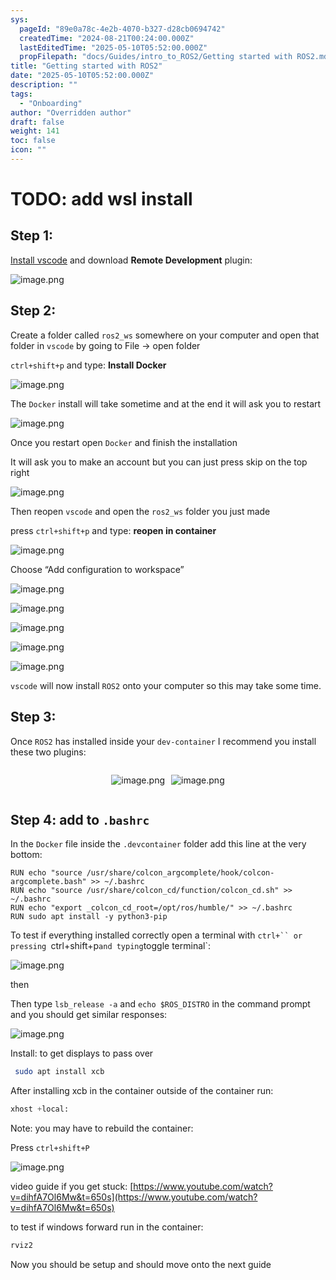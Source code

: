 ```yaml
---
sys:
  pageId: "89e0a78c-4e2b-4070-b327-d28cb0694742"
  createdTime: "2024-08-21T00:24:00.000Z"
  lastEditedTime: "2025-05-10T05:52:00.000Z"
  propFilepath: "docs/Guides/intro_to_ROS2/Getting started with ROS2.md"
title: "Getting started with ROS2"
date: "2025-05-10T05:52:00.000Z"
description: ""
tags:
  - "Onboarding"
author: "Overridden author"
draft: false
weight: 141
toc: false
icon: ""
---
```


# TODO: add wsl install

## Step 1:

[Install vscode](https://code.visualstudio.com/download) and download **Remote Development** plugin:

![image.png](https://prod-files-secure.s3.us-west-2.amazonaws.com/d518164a-d88e-44d1-a4ee-3adb3bd8bce0/efb52993-1881-4a40-b95e-6f020334f022/image.png?X-Amz-Algorithm=AWS4-HMAC-SHA256&X-Amz-Content-Sha256=UNSIGNED-PAYLOAD&X-Amz-Credential=ASIAZI2LB4664ZTQ2CEI%2F20250709%2Fus-west-2%2Fs3%2Faws4_request&X-Amz-Date=20250709T181239Z&X-Amz-Expires=3600&X-Amz-Security-Token=IQoJb3JpZ2luX2VjEKH%2F%2F%2F%2F%2F%2F%2F%2F%2F%2FwEaCXVzLXdlc3QtMiJHMEUCIQCBkyB%2BTa%2BiMf68WNi4urL9EKEIplmZT5lbC43TkykIlAIgaSTuDvlN%2BkunFjPLX2R0fQXbSbS0JEjnhV0A6ruTNsIqiAQIqv%2F%2F%2F%2F%2F%2F%2F%2F%2F%2FARAAGgw2Mzc0MjMxODM4MDUiDFnleAg7JXmEZD2zvircAzWNunEhMg%2FeqCCIJpUWvZG%2BEExmMY6mRKa6USdnMfbIIFwVG0%2BdIRRfXAeWp7nZBozSFN2y1fTDMALm%2BrxqSdRnzHUkwcH8rIGiLB5Bd8Bnkb2pTyrYLdDeWkqc5n3IZ2xonqup7UtuMXPO6NCGiU%2BiymHxk8GqdFGIXJJrIgHZEfIz7Xk4z9D2rkcrxKAIq3DKF8B85XlQ1erCq3a73q7V%2FduoafQsdEVAAzTzLsB%2B6wWuHonoalczHmFkXALFaGxSzAe0%2B9Yu%2BdL8xZHpeRbxdgk5sgm4XR5a4Zg2g7iVcRCLjdnzZZ7l31RTpwXiw%2Bg8xf7A0jfkJF2SUHnfeyzguKzdY2JGcF3GPea4EVSgbQbTEfU37%2BCeYLwfPaUT90H7hpwkhTO6PLVTEb%2FYGZI9PK1DuU6VTVJuU51V%2BgIKsyKOD%2FpScbkzNl4q%2Fi4n4jEBC2OuCyo%2F8DnpTuJ%2BUOLN9%2Btt096qjR%2Bv4mJC8cIWu39yGQmnxHQ6JblymzmPIKfO6FzCBW93nAtH4eWyGsMRqNZ%2Fio7Dcr7EAlWhGs%2BeNutPHBYF1SlAO%2BRK5ECjHdO%2Fy2htjlfvI5AOH%2FCLH0itDbmF0WWKQp6B2ZVrl6G6lFruxVktZnGV91C%2BMPzEusMGOqUBMb%2BqO0qbhd7A%2FDKCPxxH7YGYftgMIzZJFEXbSjWK7GQcDR%2B%2FG6LhKmbjlD%2BeDFeUOnuZT3%2Bs9ZuKFwEX71TUYJE1f%2FRS8tgIcBQW4R9ssufzZSLQNXff%2BiVSv99%2FD2%2FOEQoPyY8sKuQ6%2FBcJiwE5WE5jPWU0%2FMCkOWpp8%2FkcMFEoGYndbbFGofAnh5aJMxROAy%2FNsdd%2BSv1k75akH702pNeU30Ms&X-Amz-Signature=164a0787d2186488bb08e07d9dc0d8697e276cef5fe75895e52e1e25c0cc62a2&X-Amz-SignedHeaders=host&x-amz-checksum-mode=ENABLED&x-id=GetObject)

## Step 2:

Create a folder called `ros2_ws` somewhere on your computer and open that folder in `vscode` by going to File → open folder 

`ctrl+shift+p` and type: **Install Docker**

![image.png](https://prod-files-secure.s3.us-west-2.amazonaws.com/d518164a-d88e-44d1-a4ee-3adb3bd8bce0/2269dc0e-1cd5-47ff-bceb-c04ad9b2eab0/image.png?X-Amz-Algorithm=AWS4-HMAC-SHA256&X-Amz-Content-Sha256=UNSIGNED-PAYLOAD&X-Amz-Credential=ASIAZI2LB4664ZTQ2CEI%2F20250709%2Fus-west-2%2Fs3%2Faws4_request&X-Amz-Date=20250709T181239Z&X-Amz-Expires=3600&X-Amz-Security-Token=IQoJb3JpZ2luX2VjEKH%2F%2F%2F%2F%2F%2F%2F%2F%2F%2FwEaCXVzLXdlc3QtMiJHMEUCIQCBkyB%2BTa%2BiMf68WNi4urL9EKEIplmZT5lbC43TkykIlAIgaSTuDvlN%2BkunFjPLX2R0fQXbSbS0JEjnhV0A6ruTNsIqiAQIqv%2F%2F%2F%2F%2F%2F%2F%2F%2F%2FARAAGgw2Mzc0MjMxODM4MDUiDFnleAg7JXmEZD2zvircAzWNunEhMg%2FeqCCIJpUWvZG%2BEExmMY6mRKa6USdnMfbIIFwVG0%2BdIRRfXAeWp7nZBozSFN2y1fTDMALm%2BrxqSdRnzHUkwcH8rIGiLB5Bd8Bnkb2pTyrYLdDeWkqc5n3IZ2xonqup7UtuMXPO6NCGiU%2BiymHxk8GqdFGIXJJrIgHZEfIz7Xk4z9D2rkcrxKAIq3DKF8B85XlQ1erCq3a73q7V%2FduoafQsdEVAAzTzLsB%2B6wWuHonoalczHmFkXALFaGxSzAe0%2B9Yu%2BdL8xZHpeRbxdgk5sgm4XR5a4Zg2g7iVcRCLjdnzZZ7l31RTpwXiw%2Bg8xf7A0jfkJF2SUHnfeyzguKzdY2JGcF3GPea4EVSgbQbTEfU37%2BCeYLwfPaUT90H7hpwkhTO6PLVTEb%2FYGZI9PK1DuU6VTVJuU51V%2BgIKsyKOD%2FpScbkzNl4q%2Fi4n4jEBC2OuCyo%2F8DnpTuJ%2BUOLN9%2Btt096qjR%2Bv4mJC8cIWu39yGQmnxHQ6JblymzmPIKfO6FzCBW93nAtH4eWyGsMRqNZ%2Fio7Dcr7EAlWhGs%2BeNutPHBYF1SlAO%2BRK5ECjHdO%2Fy2htjlfvI5AOH%2FCLH0itDbmF0WWKQp6B2ZVrl6G6lFruxVktZnGV91C%2BMPzEusMGOqUBMb%2BqO0qbhd7A%2FDKCPxxH7YGYftgMIzZJFEXbSjWK7GQcDR%2B%2FG6LhKmbjlD%2BeDFeUOnuZT3%2Bs9ZuKFwEX71TUYJE1f%2FRS8tgIcBQW4R9ssufzZSLQNXff%2BiVSv99%2FD2%2FOEQoPyY8sKuQ6%2FBcJiwE5WE5jPWU0%2FMCkOWpp8%2FkcMFEoGYndbbFGofAnh5aJMxROAy%2FNsdd%2BSv1k75akH702pNeU30Ms&X-Amz-Signature=07af5b8fd1df32e2bc6d2e211e263b6b4be928f40336adfb58e3b546f30f190f&X-Amz-SignedHeaders=host&x-amz-checksum-mode=ENABLED&x-id=GetObject)

The `Docker` install will take sometime and at the end it will ask you to restart

![image.png](https://prod-files-secure.s3.us-west-2.amazonaws.com/d518164a-d88e-44d1-a4ee-3adb3bd8bce0/ed233f78-be33-4b1f-b89c-9c346c0e961e/image.png?X-Amz-Algorithm=AWS4-HMAC-SHA256&X-Amz-Content-Sha256=UNSIGNED-PAYLOAD&X-Amz-Credential=ASIAZI2LB4664ZTQ2CEI%2F20250709%2Fus-west-2%2Fs3%2Faws4_request&X-Amz-Date=20250709T181239Z&X-Amz-Expires=3600&X-Amz-Security-Token=IQoJb3JpZ2luX2VjEKH%2F%2F%2F%2F%2F%2F%2F%2F%2F%2FwEaCXVzLXdlc3QtMiJHMEUCIQCBkyB%2BTa%2BiMf68WNi4urL9EKEIplmZT5lbC43TkykIlAIgaSTuDvlN%2BkunFjPLX2R0fQXbSbS0JEjnhV0A6ruTNsIqiAQIqv%2F%2F%2F%2F%2F%2F%2F%2F%2F%2FARAAGgw2Mzc0MjMxODM4MDUiDFnleAg7JXmEZD2zvircAzWNunEhMg%2FeqCCIJpUWvZG%2BEExmMY6mRKa6USdnMfbIIFwVG0%2BdIRRfXAeWp7nZBozSFN2y1fTDMALm%2BrxqSdRnzHUkwcH8rIGiLB5Bd8Bnkb2pTyrYLdDeWkqc5n3IZ2xonqup7UtuMXPO6NCGiU%2BiymHxk8GqdFGIXJJrIgHZEfIz7Xk4z9D2rkcrxKAIq3DKF8B85XlQ1erCq3a73q7V%2FduoafQsdEVAAzTzLsB%2B6wWuHonoalczHmFkXALFaGxSzAe0%2B9Yu%2BdL8xZHpeRbxdgk5sgm4XR5a4Zg2g7iVcRCLjdnzZZ7l31RTpwXiw%2Bg8xf7A0jfkJF2SUHnfeyzguKzdY2JGcF3GPea4EVSgbQbTEfU37%2BCeYLwfPaUT90H7hpwkhTO6PLVTEb%2FYGZI9PK1DuU6VTVJuU51V%2BgIKsyKOD%2FpScbkzNl4q%2Fi4n4jEBC2OuCyo%2F8DnpTuJ%2BUOLN9%2Btt096qjR%2Bv4mJC8cIWu39yGQmnxHQ6JblymzmPIKfO6FzCBW93nAtH4eWyGsMRqNZ%2Fio7Dcr7EAlWhGs%2BeNutPHBYF1SlAO%2BRK5ECjHdO%2Fy2htjlfvI5AOH%2FCLH0itDbmF0WWKQp6B2ZVrl6G6lFruxVktZnGV91C%2BMPzEusMGOqUBMb%2BqO0qbhd7A%2FDKCPxxH7YGYftgMIzZJFEXbSjWK7GQcDR%2B%2FG6LhKmbjlD%2BeDFeUOnuZT3%2Bs9ZuKFwEX71TUYJE1f%2FRS8tgIcBQW4R9ssufzZSLQNXff%2BiVSv99%2FD2%2FOEQoPyY8sKuQ6%2FBcJiwE5WE5jPWU0%2FMCkOWpp8%2FkcMFEoGYndbbFGofAnh5aJMxROAy%2FNsdd%2BSv1k75akH702pNeU30Ms&X-Amz-Signature=d1e90c66a41d5f4bc126ad5e21e65980c623e0decd43248d3becec7ab09a634c&X-Amz-SignedHeaders=host&x-amz-checksum-mode=ENABLED&x-id=GetObject)

Once you restart open `Docker` and finish the installation

It will ask you to make an account but you can just press skip on the top right

![image.png](https://prod-files-secure.s3.us-west-2.amazonaws.com/d518164a-d88e-44d1-a4ee-3adb3bd8bce0/21010ad9-1659-4fd9-9f59-9932a09b2a3d/image.png?X-Amz-Algorithm=AWS4-HMAC-SHA256&X-Amz-Content-Sha256=UNSIGNED-PAYLOAD&X-Amz-Credential=ASIAZI2LB4664ZTQ2CEI%2F20250709%2Fus-west-2%2Fs3%2Faws4_request&X-Amz-Date=20250709T181239Z&X-Amz-Expires=3600&X-Amz-Security-Token=IQoJb3JpZ2luX2VjEKH%2F%2F%2F%2F%2F%2F%2F%2F%2F%2FwEaCXVzLXdlc3QtMiJHMEUCIQCBkyB%2BTa%2BiMf68WNi4urL9EKEIplmZT5lbC43TkykIlAIgaSTuDvlN%2BkunFjPLX2R0fQXbSbS0JEjnhV0A6ruTNsIqiAQIqv%2F%2F%2F%2F%2F%2F%2F%2F%2F%2FARAAGgw2Mzc0MjMxODM4MDUiDFnleAg7JXmEZD2zvircAzWNunEhMg%2FeqCCIJpUWvZG%2BEExmMY6mRKa6USdnMfbIIFwVG0%2BdIRRfXAeWp7nZBozSFN2y1fTDMALm%2BrxqSdRnzHUkwcH8rIGiLB5Bd8Bnkb2pTyrYLdDeWkqc5n3IZ2xonqup7UtuMXPO6NCGiU%2BiymHxk8GqdFGIXJJrIgHZEfIz7Xk4z9D2rkcrxKAIq3DKF8B85XlQ1erCq3a73q7V%2FduoafQsdEVAAzTzLsB%2B6wWuHonoalczHmFkXALFaGxSzAe0%2B9Yu%2BdL8xZHpeRbxdgk5sgm4XR5a4Zg2g7iVcRCLjdnzZZ7l31RTpwXiw%2Bg8xf7A0jfkJF2SUHnfeyzguKzdY2JGcF3GPea4EVSgbQbTEfU37%2BCeYLwfPaUT90H7hpwkhTO6PLVTEb%2FYGZI9PK1DuU6VTVJuU51V%2BgIKsyKOD%2FpScbkzNl4q%2Fi4n4jEBC2OuCyo%2F8DnpTuJ%2BUOLN9%2Btt096qjR%2Bv4mJC8cIWu39yGQmnxHQ6JblymzmPIKfO6FzCBW93nAtH4eWyGsMRqNZ%2Fio7Dcr7EAlWhGs%2BeNutPHBYF1SlAO%2BRK5ECjHdO%2Fy2htjlfvI5AOH%2FCLH0itDbmF0WWKQp6B2ZVrl6G6lFruxVktZnGV91C%2BMPzEusMGOqUBMb%2BqO0qbhd7A%2FDKCPxxH7YGYftgMIzZJFEXbSjWK7GQcDR%2B%2FG6LhKmbjlD%2BeDFeUOnuZT3%2Bs9ZuKFwEX71TUYJE1f%2FRS8tgIcBQW4R9ssufzZSLQNXff%2BiVSv99%2FD2%2FOEQoPyY8sKuQ6%2FBcJiwE5WE5jPWU0%2FMCkOWpp8%2FkcMFEoGYndbbFGofAnh5aJMxROAy%2FNsdd%2BSv1k75akH702pNeU30Ms&X-Amz-Signature=95567305d186551bcb2f643314e64306c697b547d277557503b4c2853a26fb27&X-Amz-SignedHeaders=host&x-amz-checksum-mode=ENABLED&x-id=GetObject)

Then reopen `vscode` and open the `ros2_ws` folder you just made

press `ctrl+shift+p` and type: **reopen in container**

![image.png](https://prod-files-secure.s3.us-west-2.amazonaws.com/d518164a-d88e-44d1-a4ee-3adb3bd8bce0/4e93b8c2-41ad-488c-8095-c74205196118/image.png?X-Amz-Algorithm=AWS4-HMAC-SHA256&X-Amz-Content-Sha256=UNSIGNED-PAYLOAD&X-Amz-Credential=ASIAZI2LB4664ZTQ2CEI%2F20250709%2Fus-west-2%2Fs3%2Faws4_request&X-Amz-Date=20250709T181239Z&X-Amz-Expires=3600&X-Amz-Security-Token=IQoJb3JpZ2luX2VjEKH%2F%2F%2F%2F%2F%2F%2F%2F%2F%2FwEaCXVzLXdlc3QtMiJHMEUCIQCBkyB%2BTa%2BiMf68WNi4urL9EKEIplmZT5lbC43TkykIlAIgaSTuDvlN%2BkunFjPLX2R0fQXbSbS0JEjnhV0A6ruTNsIqiAQIqv%2F%2F%2F%2F%2F%2F%2F%2F%2F%2FARAAGgw2Mzc0MjMxODM4MDUiDFnleAg7JXmEZD2zvircAzWNunEhMg%2FeqCCIJpUWvZG%2BEExmMY6mRKa6USdnMfbIIFwVG0%2BdIRRfXAeWp7nZBozSFN2y1fTDMALm%2BrxqSdRnzHUkwcH8rIGiLB5Bd8Bnkb2pTyrYLdDeWkqc5n3IZ2xonqup7UtuMXPO6NCGiU%2BiymHxk8GqdFGIXJJrIgHZEfIz7Xk4z9D2rkcrxKAIq3DKF8B85XlQ1erCq3a73q7V%2FduoafQsdEVAAzTzLsB%2B6wWuHonoalczHmFkXALFaGxSzAe0%2B9Yu%2BdL8xZHpeRbxdgk5sgm4XR5a4Zg2g7iVcRCLjdnzZZ7l31RTpwXiw%2Bg8xf7A0jfkJF2SUHnfeyzguKzdY2JGcF3GPea4EVSgbQbTEfU37%2BCeYLwfPaUT90H7hpwkhTO6PLVTEb%2FYGZI9PK1DuU6VTVJuU51V%2BgIKsyKOD%2FpScbkzNl4q%2Fi4n4jEBC2OuCyo%2F8DnpTuJ%2BUOLN9%2Btt096qjR%2Bv4mJC8cIWu39yGQmnxHQ6JblymzmPIKfO6FzCBW93nAtH4eWyGsMRqNZ%2Fio7Dcr7EAlWhGs%2BeNutPHBYF1SlAO%2BRK5ECjHdO%2Fy2htjlfvI5AOH%2FCLH0itDbmF0WWKQp6B2ZVrl6G6lFruxVktZnGV91C%2BMPzEusMGOqUBMb%2BqO0qbhd7A%2FDKCPxxH7YGYftgMIzZJFEXbSjWK7GQcDR%2B%2FG6LhKmbjlD%2BeDFeUOnuZT3%2Bs9ZuKFwEX71TUYJE1f%2FRS8tgIcBQW4R9ssufzZSLQNXff%2BiVSv99%2FD2%2FOEQoPyY8sKuQ6%2FBcJiwE5WE5jPWU0%2FMCkOWpp8%2FkcMFEoGYndbbFGofAnh5aJMxROAy%2FNsdd%2BSv1k75akH702pNeU30Ms&X-Amz-Signature=41f3139be630bb767ff2ee77e80e0ca33ee212f93b3aabe908ba9fd2aec11473&X-Amz-SignedHeaders=host&x-amz-checksum-mode=ENABLED&x-id=GetObject)

Choose “Add configuration to workspace”

![image.png](https://prod-files-secure.s3.us-west-2.amazonaws.com/d518164a-d88e-44d1-a4ee-3adb3bd8bce0/9560b282-5060-4989-ba37-97e7b2c22476/image.png?X-Amz-Algorithm=AWS4-HMAC-SHA256&X-Amz-Content-Sha256=UNSIGNED-PAYLOAD&X-Amz-Credential=ASIAZI2LB4664ZTQ2CEI%2F20250709%2Fus-west-2%2Fs3%2Faws4_request&X-Amz-Date=20250709T181239Z&X-Amz-Expires=3600&X-Amz-Security-Token=IQoJb3JpZ2luX2VjEKH%2F%2F%2F%2F%2F%2F%2F%2F%2F%2FwEaCXVzLXdlc3QtMiJHMEUCIQCBkyB%2BTa%2BiMf68WNi4urL9EKEIplmZT5lbC43TkykIlAIgaSTuDvlN%2BkunFjPLX2R0fQXbSbS0JEjnhV0A6ruTNsIqiAQIqv%2F%2F%2F%2F%2F%2F%2F%2F%2F%2FARAAGgw2Mzc0MjMxODM4MDUiDFnleAg7JXmEZD2zvircAzWNunEhMg%2FeqCCIJpUWvZG%2BEExmMY6mRKa6USdnMfbIIFwVG0%2BdIRRfXAeWp7nZBozSFN2y1fTDMALm%2BrxqSdRnzHUkwcH8rIGiLB5Bd8Bnkb2pTyrYLdDeWkqc5n3IZ2xonqup7UtuMXPO6NCGiU%2BiymHxk8GqdFGIXJJrIgHZEfIz7Xk4z9D2rkcrxKAIq3DKF8B85XlQ1erCq3a73q7V%2FduoafQsdEVAAzTzLsB%2B6wWuHonoalczHmFkXALFaGxSzAe0%2B9Yu%2BdL8xZHpeRbxdgk5sgm4XR5a4Zg2g7iVcRCLjdnzZZ7l31RTpwXiw%2Bg8xf7A0jfkJF2SUHnfeyzguKzdY2JGcF3GPea4EVSgbQbTEfU37%2BCeYLwfPaUT90H7hpwkhTO6PLVTEb%2FYGZI9PK1DuU6VTVJuU51V%2BgIKsyKOD%2FpScbkzNl4q%2Fi4n4jEBC2OuCyo%2F8DnpTuJ%2BUOLN9%2Btt096qjR%2Bv4mJC8cIWu39yGQmnxHQ6JblymzmPIKfO6FzCBW93nAtH4eWyGsMRqNZ%2Fio7Dcr7EAlWhGs%2BeNutPHBYF1SlAO%2BRK5ECjHdO%2Fy2htjlfvI5AOH%2FCLH0itDbmF0WWKQp6B2ZVrl6G6lFruxVktZnGV91C%2BMPzEusMGOqUBMb%2BqO0qbhd7A%2FDKCPxxH7YGYftgMIzZJFEXbSjWK7GQcDR%2B%2FG6LhKmbjlD%2BeDFeUOnuZT3%2Bs9ZuKFwEX71TUYJE1f%2FRS8tgIcBQW4R9ssufzZSLQNXff%2BiVSv99%2FD2%2FOEQoPyY8sKuQ6%2FBcJiwE5WE5jPWU0%2FMCkOWpp8%2FkcMFEoGYndbbFGofAnh5aJMxROAy%2FNsdd%2BSv1k75akH702pNeU30Ms&X-Amz-Signature=cb23747ecdef1034a5ed841d0be4964ddbf6bde986c463c2da39c3070dd01180&X-Amz-SignedHeaders=host&x-amz-checksum-mode=ENABLED&x-id=GetObject)

![image.png](https://prod-files-secure.s3.us-west-2.amazonaws.com/d518164a-d88e-44d1-a4ee-3adb3bd8bce0/2ee63f81-886b-48e8-a553-dc6e5eac99e4/image.png?X-Amz-Algorithm=AWS4-HMAC-SHA256&X-Amz-Content-Sha256=UNSIGNED-PAYLOAD&X-Amz-Credential=ASIAZI2LB4664ZTQ2CEI%2F20250709%2Fus-west-2%2Fs3%2Faws4_request&X-Amz-Date=20250709T181239Z&X-Amz-Expires=3600&X-Amz-Security-Token=IQoJb3JpZ2luX2VjEKH%2F%2F%2F%2F%2F%2F%2F%2F%2F%2FwEaCXVzLXdlc3QtMiJHMEUCIQCBkyB%2BTa%2BiMf68WNi4urL9EKEIplmZT5lbC43TkykIlAIgaSTuDvlN%2BkunFjPLX2R0fQXbSbS0JEjnhV0A6ruTNsIqiAQIqv%2F%2F%2F%2F%2F%2F%2F%2F%2F%2FARAAGgw2Mzc0MjMxODM4MDUiDFnleAg7JXmEZD2zvircAzWNunEhMg%2FeqCCIJpUWvZG%2BEExmMY6mRKa6USdnMfbIIFwVG0%2BdIRRfXAeWp7nZBozSFN2y1fTDMALm%2BrxqSdRnzHUkwcH8rIGiLB5Bd8Bnkb2pTyrYLdDeWkqc5n3IZ2xonqup7UtuMXPO6NCGiU%2BiymHxk8GqdFGIXJJrIgHZEfIz7Xk4z9D2rkcrxKAIq3DKF8B85XlQ1erCq3a73q7V%2FduoafQsdEVAAzTzLsB%2B6wWuHonoalczHmFkXALFaGxSzAe0%2B9Yu%2BdL8xZHpeRbxdgk5sgm4XR5a4Zg2g7iVcRCLjdnzZZ7l31RTpwXiw%2Bg8xf7A0jfkJF2SUHnfeyzguKzdY2JGcF3GPea4EVSgbQbTEfU37%2BCeYLwfPaUT90H7hpwkhTO6PLVTEb%2FYGZI9PK1DuU6VTVJuU51V%2BgIKsyKOD%2FpScbkzNl4q%2Fi4n4jEBC2OuCyo%2F8DnpTuJ%2BUOLN9%2Btt096qjR%2Bv4mJC8cIWu39yGQmnxHQ6JblymzmPIKfO6FzCBW93nAtH4eWyGsMRqNZ%2Fio7Dcr7EAlWhGs%2BeNutPHBYF1SlAO%2BRK5ECjHdO%2Fy2htjlfvI5AOH%2FCLH0itDbmF0WWKQp6B2ZVrl6G6lFruxVktZnGV91C%2BMPzEusMGOqUBMb%2BqO0qbhd7A%2FDKCPxxH7YGYftgMIzZJFEXbSjWK7GQcDR%2B%2FG6LhKmbjlD%2BeDFeUOnuZT3%2Bs9ZuKFwEX71TUYJE1f%2FRS8tgIcBQW4R9ssufzZSLQNXff%2BiVSv99%2FD2%2FOEQoPyY8sKuQ6%2FBcJiwE5WE5jPWU0%2FMCkOWpp8%2FkcMFEoGYndbbFGofAnh5aJMxROAy%2FNsdd%2BSv1k75akH702pNeU30Ms&X-Amz-Signature=46b5208c7cc11b95f9c23d614944d2f188abc5a88d17359cad5a32232987ab17&X-Amz-SignedHeaders=host&x-amz-checksum-mode=ENABLED&x-id=GetObject)

![image.png](https://prod-files-secure.s3.us-west-2.amazonaws.com/d518164a-d88e-44d1-a4ee-3adb3bd8bce0/ae1580b2-b048-407e-aed9-b584224a7a04/image.png?X-Amz-Algorithm=AWS4-HMAC-SHA256&X-Amz-Content-Sha256=UNSIGNED-PAYLOAD&X-Amz-Credential=ASIAZI2LB4664ZTQ2CEI%2F20250709%2Fus-west-2%2Fs3%2Faws4_request&X-Amz-Date=20250709T181239Z&X-Amz-Expires=3600&X-Amz-Security-Token=IQoJb3JpZ2luX2VjEKH%2F%2F%2F%2F%2F%2F%2F%2F%2F%2FwEaCXVzLXdlc3QtMiJHMEUCIQCBkyB%2BTa%2BiMf68WNi4urL9EKEIplmZT5lbC43TkykIlAIgaSTuDvlN%2BkunFjPLX2R0fQXbSbS0JEjnhV0A6ruTNsIqiAQIqv%2F%2F%2F%2F%2F%2F%2F%2F%2F%2FARAAGgw2Mzc0MjMxODM4MDUiDFnleAg7JXmEZD2zvircAzWNunEhMg%2FeqCCIJpUWvZG%2BEExmMY6mRKa6USdnMfbIIFwVG0%2BdIRRfXAeWp7nZBozSFN2y1fTDMALm%2BrxqSdRnzHUkwcH8rIGiLB5Bd8Bnkb2pTyrYLdDeWkqc5n3IZ2xonqup7UtuMXPO6NCGiU%2BiymHxk8GqdFGIXJJrIgHZEfIz7Xk4z9D2rkcrxKAIq3DKF8B85XlQ1erCq3a73q7V%2FduoafQsdEVAAzTzLsB%2B6wWuHonoalczHmFkXALFaGxSzAe0%2B9Yu%2BdL8xZHpeRbxdgk5sgm4XR5a4Zg2g7iVcRCLjdnzZZ7l31RTpwXiw%2Bg8xf7A0jfkJF2SUHnfeyzguKzdY2JGcF3GPea4EVSgbQbTEfU37%2BCeYLwfPaUT90H7hpwkhTO6PLVTEb%2FYGZI9PK1DuU6VTVJuU51V%2BgIKsyKOD%2FpScbkzNl4q%2Fi4n4jEBC2OuCyo%2F8DnpTuJ%2BUOLN9%2Btt096qjR%2Bv4mJC8cIWu39yGQmnxHQ6JblymzmPIKfO6FzCBW93nAtH4eWyGsMRqNZ%2Fio7Dcr7EAlWhGs%2BeNutPHBYF1SlAO%2BRK5ECjHdO%2Fy2htjlfvI5AOH%2FCLH0itDbmF0WWKQp6B2ZVrl6G6lFruxVktZnGV91C%2BMPzEusMGOqUBMb%2BqO0qbhd7A%2FDKCPxxH7YGYftgMIzZJFEXbSjWK7GQcDR%2B%2FG6LhKmbjlD%2BeDFeUOnuZT3%2Bs9ZuKFwEX71TUYJE1f%2FRS8tgIcBQW4R9ssufzZSLQNXff%2BiVSv99%2FD2%2FOEQoPyY8sKuQ6%2FBcJiwE5WE5jPWU0%2FMCkOWpp8%2FkcMFEoGYndbbFGofAnh5aJMxROAy%2FNsdd%2BSv1k75akH702pNeU30Ms&X-Amz-Signature=bee5e48954cfd4a67eba596425f0ab8cb3977904e19e4c989d7385d50fe44cbd&X-Amz-SignedHeaders=host&x-amz-checksum-mode=ENABLED&x-id=GetObject)

![image.png](https://prod-files-secure.s3.us-west-2.amazonaws.com/d518164a-d88e-44d1-a4ee-3adb3bd8bce0/53255b28-f75e-430f-b9e3-c0ac8577e42b/image.png?X-Amz-Algorithm=AWS4-HMAC-SHA256&X-Amz-Content-Sha256=UNSIGNED-PAYLOAD&X-Amz-Credential=ASIAZI2LB4664ZTQ2CEI%2F20250709%2Fus-west-2%2Fs3%2Faws4_request&X-Amz-Date=20250709T181239Z&X-Amz-Expires=3600&X-Amz-Security-Token=IQoJb3JpZ2luX2VjEKH%2F%2F%2F%2F%2F%2F%2F%2F%2F%2FwEaCXVzLXdlc3QtMiJHMEUCIQCBkyB%2BTa%2BiMf68WNi4urL9EKEIplmZT5lbC43TkykIlAIgaSTuDvlN%2BkunFjPLX2R0fQXbSbS0JEjnhV0A6ruTNsIqiAQIqv%2F%2F%2F%2F%2F%2F%2F%2F%2F%2FARAAGgw2Mzc0MjMxODM4MDUiDFnleAg7JXmEZD2zvircAzWNunEhMg%2FeqCCIJpUWvZG%2BEExmMY6mRKa6USdnMfbIIFwVG0%2BdIRRfXAeWp7nZBozSFN2y1fTDMALm%2BrxqSdRnzHUkwcH8rIGiLB5Bd8Bnkb2pTyrYLdDeWkqc5n3IZ2xonqup7UtuMXPO6NCGiU%2BiymHxk8GqdFGIXJJrIgHZEfIz7Xk4z9D2rkcrxKAIq3DKF8B85XlQ1erCq3a73q7V%2FduoafQsdEVAAzTzLsB%2B6wWuHonoalczHmFkXALFaGxSzAe0%2B9Yu%2BdL8xZHpeRbxdgk5sgm4XR5a4Zg2g7iVcRCLjdnzZZ7l31RTpwXiw%2Bg8xf7A0jfkJF2SUHnfeyzguKzdY2JGcF3GPea4EVSgbQbTEfU37%2BCeYLwfPaUT90H7hpwkhTO6PLVTEb%2FYGZI9PK1DuU6VTVJuU51V%2BgIKsyKOD%2FpScbkzNl4q%2Fi4n4jEBC2OuCyo%2F8DnpTuJ%2BUOLN9%2Btt096qjR%2Bv4mJC8cIWu39yGQmnxHQ6JblymzmPIKfO6FzCBW93nAtH4eWyGsMRqNZ%2Fio7Dcr7EAlWhGs%2BeNutPHBYF1SlAO%2BRK5ECjHdO%2Fy2htjlfvI5AOH%2FCLH0itDbmF0WWKQp6B2ZVrl6G6lFruxVktZnGV91C%2BMPzEusMGOqUBMb%2BqO0qbhd7A%2FDKCPxxH7YGYftgMIzZJFEXbSjWK7GQcDR%2B%2FG6LhKmbjlD%2BeDFeUOnuZT3%2Bs9ZuKFwEX71TUYJE1f%2FRS8tgIcBQW4R9ssufzZSLQNXff%2BiVSv99%2FD2%2FOEQoPyY8sKuQ6%2FBcJiwE5WE5jPWU0%2FMCkOWpp8%2FkcMFEoGYndbbFGofAnh5aJMxROAy%2FNsdd%2BSv1k75akH702pNeU30Ms&X-Amz-Signature=b07231caf260f116669ef848cd75853e2e7956aa487326de96bdbe096540576f&X-Amz-SignedHeaders=host&x-amz-checksum-mode=ENABLED&x-id=GetObject)

![image.png](https://prod-files-secure.s3.us-west-2.amazonaws.com/d518164a-d88e-44d1-a4ee-3adb3bd8bce0/7c562767-5af9-4ffb-97d1-327bcdf4ee00/image.png?X-Amz-Algorithm=AWS4-HMAC-SHA256&X-Amz-Content-Sha256=UNSIGNED-PAYLOAD&X-Amz-Credential=ASIAZI2LB4664ZTQ2CEI%2F20250709%2Fus-west-2%2Fs3%2Faws4_request&X-Amz-Date=20250709T181239Z&X-Amz-Expires=3600&X-Amz-Security-Token=IQoJb3JpZ2luX2VjEKH%2F%2F%2F%2F%2F%2F%2F%2F%2F%2FwEaCXVzLXdlc3QtMiJHMEUCIQCBkyB%2BTa%2BiMf68WNi4urL9EKEIplmZT5lbC43TkykIlAIgaSTuDvlN%2BkunFjPLX2R0fQXbSbS0JEjnhV0A6ruTNsIqiAQIqv%2F%2F%2F%2F%2F%2F%2F%2F%2F%2FARAAGgw2Mzc0MjMxODM4MDUiDFnleAg7JXmEZD2zvircAzWNunEhMg%2FeqCCIJpUWvZG%2BEExmMY6mRKa6USdnMfbIIFwVG0%2BdIRRfXAeWp7nZBozSFN2y1fTDMALm%2BrxqSdRnzHUkwcH8rIGiLB5Bd8Bnkb2pTyrYLdDeWkqc5n3IZ2xonqup7UtuMXPO6NCGiU%2BiymHxk8GqdFGIXJJrIgHZEfIz7Xk4z9D2rkcrxKAIq3DKF8B85XlQ1erCq3a73q7V%2FduoafQsdEVAAzTzLsB%2B6wWuHonoalczHmFkXALFaGxSzAe0%2B9Yu%2BdL8xZHpeRbxdgk5sgm4XR5a4Zg2g7iVcRCLjdnzZZ7l31RTpwXiw%2Bg8xf7A0jfkJF2SUHnfeyzguKzdY2JGcF3GPea4EVSgbQbTEfU37%2BCeYLwfPaUT90H7hpwkhTO6PLVTEb%2FYGZI9PK1DuU6VTVJuU51V%2BgIKsyKOD%2FpScbkzNl4q%2Fi4n4jEBC2OuCyo%2F8DnpTuJ%2BUOLN9%2Btt096qjR%2Bv4mJC8cIWu39yGQmnxHQ6JblymzmPIKfO6FzCBW93nAtH4eWyGsMRqNZ%2Fio7Dcr7EAlWhGs%2BeNutPHBYF1SlAO%2BRK5ECjHdO%2Fy2htjlfvI5AOH%2FCLH0itDbmF0WWKQp6B2ZVrl6G6lFruxVktZnGV91C%2BMPzEusMGOqUBMb%2BqO0qbhd7A%2FDKCPxxH7YGYftgMIzZJFEXbSjWK7GQcDR%2B%2FG6LhKmbjlD%2BeDFeUOnuZT3%2Bs9ZuKFwEX71TUYJE1f%2FRS8tgIcBQW4R9ssufzZSLQNXff%2BiVSv99%2FD2%2FOEQoPyY8sKuQ6%2FBcJiwE5WE5jPWU0%2FMCkOWpp8%2FkcMFEoGYndbbFGofAnh5aJMxROAy%2FNsdd%2BSv1k75akH702pNeU30Ms&X-Amz-Signature=08d2b5eb703d18b52125425063d91a5133309868fea774bffe18f0c424d185ec&X-Amz-SignedHeaders=host&x-amz-checksum-mode=ENABLED&x-id=GetObject)

`vscode` will now install `ROS2` onto your computer so this may take some time.

## Step 3:

Once `ROS2` has installed inside your `dev-container` I recommend you install these two plugins:

<div style="display: flex;flex-direction: row; column-gap:10px; max-width: 630px;justify-content: center;">
<div>

![image.png](https://prod-files-secure.s3.us-west-2.amazonaws.com/d518164a-d88e-44d1-a4ee-3adb3bd8bce0/3fc3d550-5a54-4ba1-ba6b-faa01cdb7369/image.png?X-Amz-Algorithm=AWS4-HMAC-SHA256&X-Amz-Content-Sha256=UNSIGNED-PAYLOAD&X-Amz-Credential=ASIAZI2LB46645HJFBQY%2F20250709%2Fus-west-2%2Fs3%2Faws4_request&X-Amz-Date=20250709T181241Z&X-Amz-Expires=3600&X-Amz-Security-Token=IQoJb3JpZ2luX2VjEKH%2F%2F%2F%2F%2F%2F%2F%2F%2F%2FwEaCXVzLXdlc3QtMiJHMEUCIFJ5%2B3IFwysQ1OGKUv4tShzt0JtH3PA9HcCmGNy7oXsQAiEA8fcgbGo7Wzz13juGajOtf%2BHjNct9mjYz74vrD0JvRCIqiAQIqv%2F%2F%2F%2F%2F%2F%2F%2F%2F%2FARAAGgw2Mzc0MjMxODM4MDUiDI2hCmOe3Xddgk%2BB6ircA2lLpqOzcjr4aYkzH53I8h%2FVu8M7BJcz%2FIq1rt0WceQBP1RYeoY8DibmRd1bOLxor3qwLW0HwavJ1LnG1pm6vc8c%2BreMKOzw666DBuxB9VzHLjEmsC8GR9vVPTEc9JT4Q0TIcCwsDqsmu%2BahVLIyBLUcDM7GECVJhYsQ7LCgWjjEdP91aBhEKI9fdKFAd49fjQdOQyLnrxgjOplCL2iXUM4nlbm%2FAXUS4AAqBPRiX6fLqU%2BROO11GuLUgdO5BlYC3u6l7t1KvVVdobi8Pp8YoQ332%2Fsn5A5pKZD7rVnRm4sbYNlrYbGKJ9QNoXvQ3BKV12rurdNSLjD9q90XczbLbjbzgh1dj5QXhur3pplq0qPoVcdHy6NbUAb8auAb2SqS%2B4Z19KhZFcTeBgGAJG3UHa7Hrxe4XdVlwacvOAL1hgPy1B0j52EXSOyERGVulo%2Fx02tNuI%2Bt8INiKrsbujCEpeICrLIDACmTdFTxv7MvkT54FKz3Xx8BQsRZMRnkVKhyjL3DcZntMFqY42fkt7czvotMypzqkIdVMGLAeFERAfg%2B7BymO0pC%2B6vy5N4C5Xa54Sphwnd6yNylcYZNf%2BeFGs%2BYCdhte4QwsRu7sJNnbqCTkvI2ajPAr3Okkpg%2FMJ3FusMGOqUB2Q%2FXwvDcU9KfAfk56yzdz5OG8xH63l3DoXXkwjzhzr7I9XMRocc4YJfmRpjyKGI3DVUlcQJC0HXUITbQUBobIx%2FpOfFbaLRfcyiyI7dQTXwKrk6RoYFXaFFXD8GuqR%2FhBzhkGl2c5sQYWwNRzu4KxP1jrQsgo3rUOjkhhYkgeHTbqJ%2BaHFtaHgp9gqEaUCUze2JP9xXq72sELqd%2BOCDp1J0TyHk5&X-Amz-Signature=f1103f8a426d1c48bc19b8f3ed41ccb16d53ff07f6de5799afad63a53788a163&X-Amz-SignedHeaders=host&x-amz-checksum-mode=ENABLED&x-id=GetObject)

</div>
<div>

![image.png](https://prod-files-secure.s3.us-west-2.amazonaws.com/d518164a-d88e-44d1-a4ee-3adb3bd8bce0/d994cc66-13c2-4093-a5a3-f84cf4601a82/image.png?X-Amz-Algorithm=AWS4-HMAC-SHA256&X-Amz-Content-Sha256=UNSIGNED-PAYLOAD&X-Amz-Credential=ASIAZI2LB466TEKVLS4Y%2F20250709%2Fus-west-2%2Fs3%2Faws4_request&X-Amz-Date=20250709T181241Z&X-Amz-Expires=3600&X-Amz-Security-Token=IQoJb3JpZ2luX2VjEKH%2F%2F%2F%2F%2F%2F%2F%2F%2F%2FwEaCXVzLXdlc3QtMiJHMEUCIQDmXpuOx1yB2uIaOWkbqP4caTBFE0UcQBAiqf5JZhRIUgIgZ1xCzsIcmYOoMaAyg20xP5v7C1lGdwxh7PXdUFSZ7ZUqiAQIqv%2F%2F%2F%2F%2F%2F%2F%2F%2F%2FARAAGgw2Mzc0MjMxODM4MDUiDKiyI0Eqnne2pzerBSrcA9pGGwc72hnsmzpbWtPHkpWpK0%2Fx1YhTU53kgwi8t9UstlKaltgYosj0GMGIaEzLctb%2FjtOEyNTMWBUQHYchvZt%2BbYx6ZMA46EFj0Qfsn7xpO1fBHyTYdZsTcWyJ6IWbKOcFiG4zkQlRY%2FLKAskJ%2FpCABgF7AZGk3xFPwcKq7b2mgUjIDKmbv6pGMtUGFIiCiD2Q0mmuXk0SRSCEacFFotlxgGbZLPjPGhhHLGbnfLkVgyYXOEXgVbDF4g5AEdBZEqdqk1uak3TBcAezZfqHajRcu9Kt1MPyWiS4w8LQoeO5GqBWBxfW%2Fqm6gqJSVP%2BFBYmR5v8Fp0mkoxPTtKNC6Qkv1IvudPjUXGgxtqmqEbKER%2BSwwlpPFhrhPAbk0Zw%2BZ%2FIK%2BN8gbADmYFz2CrjsjOfnpAtapu6Xsd8PxJwrdHekhOcnFOQRkEz%2Bx%2BBES%2FikG10fGPv43H1a1Ic5ch0YZO6Etdd9J%2F2sTaMMATUv6PD6E9oem1tmemscjbSjosRWRwroKf5SRgp8YpIFFq1MZtxZRsWdkbGRQ0LAli%2Bnv5zNZ5jnv61llmHhoBSJal25JlRKp8ndwTXAVu1y5sQ1ne1zp%2Fn9bqqJxbYWgAIJpQHpdIolE2GIQYkS6zuTMM3FusMGOqUBLoD05YK7QURgI7D84t9XPK7Nd%2FyfnEtIHmayXzKpjsqWKmuZ0C16VubNaVYewnXlrOa208SiZ6B2QNkBpUdcbELX0gknNC5oD3%2Bit4c4ilttXFMW7KY77lyGjxlSdligjw9d5rU0rGO8VXCQjXU6JktX3BzBEnknuhSX3orqEpNpjvVNV3l9kh5T9KL63E2iHeGHGPVw7ZnRkec%2BUFg%2BrYxGaolU&X-Amz-Signature=28a6f91f4d2db6c249e83623f4f74c94cbc3bcd1f969b77c0aaa53e20ffdb232&X-Amz-SignedHeaders=host&x-amz-checksum-mode=ENABLED&x-id=GetObject)

</div>
</div>

## Step 4: add to `.bashrc`

In the `Docker` file inside the `.devcontainer` folder add this line at the very bottom: 

```docker
RUN echo "source /usr/share/colcon_argcomplete/hook/colcon-argcomplete.bash" >> ~/.bashrc
RUN echo "source /usr/share/colcon_cd/function/colcon_cd.sh" >> ~/.bashrc
RUN echo "export _colcon_cd_root=/opt/ros/humble/" >> ~/.bashrc
RUN sudo apt install -y python3-pip 
```

To test if everything installed correctly open a terminal with `ctrl+`` or pressing `ctrl+shift+p` and typing `toggle terminal`:

![image.png](https://prod-files-secure.s3.us-west-2.amazonaws.com/d518164a-d88e-44d1-a4ee-3adb3bd8bce0/6a4943d8-b04e-4c02-9a58-775f3384d1a5/image.png?X-Amz-Algorithm=AWS4-HMAC-SHA256&X-Amz-Content-Sha256=UNSIGNED-PAYLOAD&X-Amz-Credential=ASIAZI2LB4664ZTQ2CEI%2F20250709%2Fus-west-2%2Fs3%2Faws4_request&X-Amz-Date=20250709T181239Z&X-Amz-Expires=3600&X-Amz-Security-Token=IQoJb3JpZ2luX2VjEKH%2F%2F%2F%2F%2F%2F%2F%2F%2F%2FwEaCXVzLXdlc3QtMiJHMEUCIQCBkyB%2BTa%2BiMf68WNi4urL9EKEIplmZT5lbC43TkykIlAIgaSTuDvlN%2BkunFjPLX2R0fQXbSbS0JEjnhV0A6ruTNsIqiAQIqv%2F%2F%2F%2F%2F%2F%2F%2F%2F%2FARAAGgw2Mzc0MjMxODM4MDUiDFnleAg7JXmEZD2zvircAzWNunEhMg%2FeqCCIJpUWvZG%2BEExmMY6mRKa6USdnMfbIIFwVG0%2BdIRRfXAeWp7nZBozSFN2y1fTDMALm%2BrxqSdRnzHUkwcH8rIGiLB5Bd8Bnkb2pTyrYLdDeWkqc5n3IZ2xonqup7UtuMXPO6NCGiU%2BiymHxk8GqdFGIXJJrIgHZEfIz7Xk4z9D2rkcrxKAIq3DKF8B85XlQ1erCq3a73q7V%2FduoafQsdEVAAzTzLsB%2B6wWuHonoalczHmFkXALFaGxSzAe0%2B9Yu%2BdL8xZHpeRbxdgk5sgm4XR5a4Zg2g7iVcRCLjdnzZZ7l31RTpwXiw%2Bg8xf7A0jfkJF2SUHnfeyzguKzdY2JGcF3GPea4EVSgbQbTEfU37%2BCeYLwfPaUT90H7hpwkhTO6PLVTEb%2FYGZI9PK1DuU6VTVJuU51V%2BgIKsyKOD%2FpScbkzNl4q%2Fi4n4jEBC2OuCyo%2F8DnpTuJ%2BUOLN9%2Btt096qjR%2Bv4mJC8cIWu39yGQmnxHQ6JblymzmPIKfO6FzCBW93nAtH4eWyGsMRqNZ%2Fio7Dcr7EAlWhGs%2BeNutPHBYF1SlAO%2BRK5ECjHdO%2Fy2htjlfvI5AOH%2FCLH0itDbmF0WWKQp6B2ZVrl6G6lFruxVktZnGV91C%2BMPzEusMGOqUBMb%2BqO0qbhd7A%2FDKCPxxH7YGYftgMIzZJFEXbSjWK7GQcDR%2B%2FG6LhKmbjlD%2BeDFeUOnuZT3%2Bs9ZuKFwEX71TUYJE1f%2FRS8tgIcBQW4R9ssufzZSLQNXff%2BiVSv99%2FD2%2FOEQoPyY8sKuQ6%2FBcJiwE5WE5jPWU0%2FMCkOWpp8%2FkcMFEoGYndbbFGofAnh5aJMxROAy%2FNsdd%2BSv1k75akH702pNeU30Ms&X-Amz-Signature=6346703899e8fd17f841fbd629532bf09069cf2c37696d347064d5cdc0f9bd9d&X-Amz-SignedHeaders=host&x-amz-checksum-mode=ENABLED&x-id=GetObject)

then 

Then type `lsb_release -a` and `echo $ROS_DISTRO` in the command prompt and you should get similar responses:

![image.png](https://prod-files-secure.s3.us-west-2.amazonaws.com/d518164a-d88e-44d1-a4ee-3adb3bd8bce0/3e635dec-a805-4e85-8b9e-d000e5b71a4e/image.png?X-Amz-Algorithm=AWS4-HMAC-SHA256&X-Amz-Content-Sha256=UNSIGNED-PAYLOAD&X-Amz-Credential=ASIAZI2LB4664ZTQ2CEI%2F20250709%2Fus-west-2%2Fs3%2Faws4_request&X-Amz-Date=20250709T181239Z&X-Amz-Expires=3600&X-Amz-Security-Token=IQoJb3JpZ2luX2VjEKH%2F%2F%2F%2F%2F%2F%2F%2F%2F%2FwEaCXVzLXdlc3QtMiJHMEUCIQCBkyB%2BTa%2BiMf68WNi4urL9EKEIplmZT5lbC43TkykIlAIgaSTuDvlN%2BkunFjPLX2R0fQXbSbS0JEjnhV0A6ruTNsIqiAQIqv%2F%2F%2F%2F%2F%2F%2F%2F%2F%2FARAAGgw2Mzc0MjMxODM4MDUiDFnleAg7JXmEZD2zvircAzWNunEhMg%2FeqCCIJpUWvZG%2BEExmMY6mRKa6USdnMfbIIFwVG0%2BdIRRfXAeWp7nZBozSFN2y1fTDMALm%2BrxqSdRnzHUkwcH8rIGiLB5Bd8Bnkb2pTyrYLdDeWkqc5n3IZ2xonqup7UtuMXPO6NCGiU%2BiymHxk8GqdFGIXJJrIgHZEfIz7Xk4z9D2rkcrxKAIq3DKF8B85XlQ1erCq3a73q7V%2FduoafQsdEVAAzTzLsB%2B6wWuHonoalczHmFkXALFaGxSzAe0%2B9Yu%2BdL8xZHpeRbxdgk5sgm4XR5a4Zg2g7iVcRCLjdnzZZ7l31RTpwXiw%2Bg8xf7A0jfkJF2SUHnfeyzguKzdY2JGcF3GPea4EVSgbQbTEfU37%2BCeYLwfPaUT90H7hpwkhTO6PLVTEb%2FYGZI9PK1DuU6VTVJuU51V%2BgIKsyKOD%2FpScbkzNl4q%2Fi4n4jEBC2OuCyo%2F8DnpTuJ%2BUOLN9%2Btt096qjR%2Bv4mJC8cIWu39yGQmnxHQ6JblymzmPIKfO6FzCBW93nAtH4eWyGsMRqNZ%2Fio7Dcr7EAlWhGs%2BeNutPHBYF1SlAO%2BRK5ECjHdO%2Fy2htjlfvI5AOH%2FCLH0itDbmF0WWKQp6B2ZVrl6G6lFruxVktZnGV91C%2BMPzEusMGOqUBMb%2BqO0qbhd7A%2FDKCPxxH7YGYftgMIzZJFEXbSjWK7GQcDR%2B%2FG6LhKmbjlD%2BeDFeUOnuZT3%2Bs9ZuKFwEX71TUYJE1f%2FRS8tgIcBQW4R9ssufzZSLQNXff%2BiVSv99%2FD2%2FOEQoPyY8sKuQ6%2FBcJiwE5WE5jPWU0%2FMCkOWpp8%2FkcMFEoGYndbbFGofAnh5aJMxROAy%2FNsdd%2BSv1k75akH702pNeU30Ms&X-Amz-Signature=8cbd20430f2618052687dc3c08c6a70f073bde52970bb3050cb1b6c33a357604&X-Amz-SignedHeaders=host&x-amz-checksum-mode=ENABLED&x-id=GetObject)

Install:  to get displays to pass over

```bash
 sudo apt install xcb
```

After installing xcb in the container outside of the container run:

```python
xhost +local:
```

Note: you may have to rebuild the container:

Press `ctrl+shift+P`

![image.png](https://prod-files-secure.s3.us-west-2.amazonaws.com/d518164a-d88e-44d1-a4ee-3adb3bd8bce0/6c2be660-2618-4c38-9c26-53554f7a0b7b/image.png?X-Amz-Algorithm=AWS4-HMAC-SHA256&X-Amz-Content-Sha256=UNSIGNED-PAYLOAD&X-Amz-Credential=ASIAZI2LB4664ZTQ2CEI%2F20250709%2Fus-west-2%2Fs3%2Faws4_request&X-Amz-Date=20250709T181239Z&X-Amz-Expires=3600&X-Amz-Security-Token=IQoJb3JpZ2luX2VjEKH%2F%2F%2F%2F%2F%2F%2F%2F%2F%2FwEaCXVzLXdlc3QtMiJHMEUCIQCBkyB%2BTa%2BiMf68WNi4urL9EKEIplmZT5lbC43TkykIlAIgaSTuDvlN%2BkunFjPLX2R0fQXbSbS0JEjnhV0A6ruTNsIqiAQIqv%2F%2F%2F%2F%2F%2F%2F%2F%2F%2FARAAGgw2Mzc0MjMxODM4MDUiDFnleAg7JXmEZD2zvircAzWNunEhMg%2FeqCCIJpUWvZG%2BEExmMY6mRKa6USdnMfbIIFwVG0%2BdIRRfXAeWp7nZBozSFN2y1fTDMALm%2BrxqSdRnzHUkwcH8rIGiLB5Bd8Bnkb2pTyrYLdDeWkqc5n3IZ2xonqup7UtuMXPO6NCGiU%2BiymHxk8GqdFGIXJJrIgHZEfIz7Xk4z9D2rkcrxKAIq3DKF8B85XlQ1erCq3a73q7V%2FduoafQsdEVAAzTzLsB%2B6wWuHonoalczHmFkXALFaGxSzAe0%2B9Yu%2BdL8xZHpeRbxdgk5sgm4XR5a4Zg2g7iVcRCLjdnzZZ7l31RTpwXiw%2Bg8xf7A0jfkJF2SUHnfeyzguKzdY2JGcF3GPea4EVSgbQbTEfU37%2BCeYLwfPaUT90H7hpwkhTO6PLVTEb%2FYGZI9PK1DuU6VTVJuU51V%2BgIKsyKOD%2FpScbkzNl4q%2Fi4n4jEBC2OuCyo%2F8DnpTuJ%2BUOLN9%2Btt096qjR%2Bv4mJC8cIWu39yGQmnxHQ6JblymzmPIKfO6FzCBW93nAtH4eWyGsMRqNZ%2Fio7Dcr7EAlWhGs%2BeNutPHBYF1SlAO%2BRK5ECjHdO%2Fy2htjlfvI5AOH%2FCLH0itDbmF0WWKQp6B2ZVrl6G6lFruxVktZnGV91C%2BMPzEusMGOqUBMb%2BqO0qbhd7A%2FDKCPxxH7YGYftgMIzZJFEXbSjWK7GQcDR%2B%2FG6LhKmbjlD%2BeDFeUOnuZT3%2Bs9ZuKFwEX71TUYJE1f%2FRS8tgIcBQW4R9ssufzZSLQNXff%2BiVSv99%2FD2%2FOEQoPyY8sKuQ6%2FBcJiwE5WE5jPWU0%2FMCkOWpp8%2FkcMFEoGYndbbFGofAnh5aJMxROAy%2FNsdd%2BSv1k75akH702pNeU30Ms&X-Amz-Signature=cc6d21f069d570c0e601ec870e13b589101e5ddd8ce38e16f8ecd666b330392a&X-Amz-SignedHeaders=host&x-amz-checksum-mode=ENABLED&x-id=GetObject)

video guide if you get stuck: [https://www.youtube.com/watch?v=dihfA7Ol6Mw&t=650s](https://www.youtube.com/watch?v=dihfA7Ol6Mw&t=650s)

to test if windows forward run in the container:

```bash
rviz2
```

Now you should be setup and should move onto the next guide 
